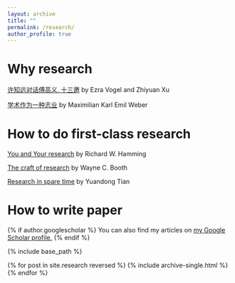 ```yaml
---
layout: archive
title: ""
permalink: /research/
author_profile: true
---
```


# Why research
  [许知远对话傅高义, 十三邀](https://movie.douban.com/subject/35173861/episode/11/) by Ezra Vogel and Zhiyuan Xu

  [学术作为一种志业](https://book.douban.com/subject/30309618/) by Maximilian Karl Emil Weber


# How to do first-class research 
  [You and Your research](https://www.cs.virginia.edu/~robins/YouAndYourResearch.pdf) by Richard W. Hamming

  [The craft of research](http://course.sdu.edu.cn/G2S/eWebEditor/uploadfile/20140306165625006.pdf) by Wayne C. Booth 

  [Research in spare time](https://yuandong-tian.com/research_in_spare_time.pdf) by Yuandong Tian


# How to write paper

{% if author.googlescholar %}
  You can also find my articles on <u><a href="{{author.googlescholar}}">my Google Scholar profile</a>.</u>
{% endif %}

{% include base_path %}

{% for post in site.research reversed %}
  {% include archive-single.html %}
{% endfor %}
